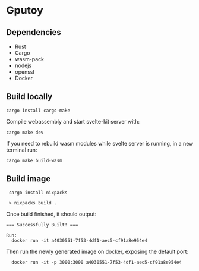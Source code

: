 # **Gputoy**

## Dependencies

  * Rust
  * Cargo
  * wasm-pack 
  * nodejs
  * openssl
  * Docker

## Build locally

```console
cargo install cargo-make
```
Compile webassembly and start svelte-kit server with:
```console
cargo make dev
```
If you need to rebuild wasm modules while svelte server is running, in a new terminal run:
```console
cargo make build-wasm
```

## Build image
 ```console
  cargo install nixpacks
 ```

```
 > nixpacks build .
````

Once build finished, it should output:
```console
=== Successfully Built! ===                                                             

Run:
  docker run -it a4030551-7f53-4df1-aec5-cf91a8e954e4

```
Then run the newly generated image on docker, exposing the default port:
```console
  docker run -it -p 3000:3000 a4030551-7f53-4df1-aec5-cf91a8e954e4
```




